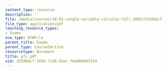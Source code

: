 ```yaml
---
content_type: resource
description: ''
file: /media/courses/18-01-single-variable-calculus-fall-2005/325d8dcf168d71d6d2ecf6a8609d3724_pfc.pdf
file_type: application/pdf
learning_resource_types:
- Exams
ocw_type: OCWFile
parent_title: Exams
parent_type: CourseSection
resourcetype: Document
title: pfc.pdf
uid: 325d8dcf-168d-71d6-d2ec-f6a8609d3724
---
```

